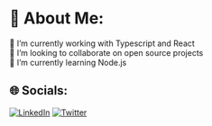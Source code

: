 # 💫 About Me:

🔭 I’m currently working with Typescript and React<br>👯 I’m looking to collaborate on open source projects<br>🌱 I’m currently learning Node.js

## 🌐 Socials:

[![LinkedIn](https://img.shields.io/badge/LinkedIn-%230077B5.svg?logo=linkedin&logoColor=white)](https://www.linkedin.com/in/lana-fidelis) [![Twitter](https://img.shields.io/badge/Twitter-%231DA1F2.svg?logo=Twitter&logoColor=white)](https://twitter.com/LannisterLana)
